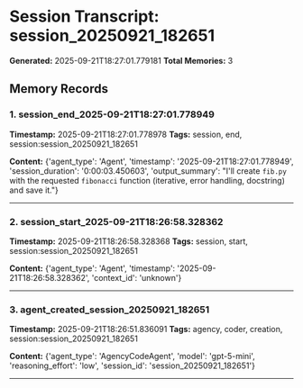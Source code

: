 # Session Transcript: session_20250921_182651

**Generated:** 2025-09-21T18:27:01.779181
**Total Memories:** 3

## Memory Records

### 1. session_end_2025-09-21T18:27:01.778949

**Timestamp:** 2025-09-21T18:27:01.778978
**Tags:** session, end, session:session_20250921_182651

**Content:** {'agent_type': 'Agent', 'timestamp': '2025-09-21T18:27:01.778949', 'session_duration': '0:00:03.450603', 'output_summary': "I'll create `fib.py` with the requested `fibonacci` function (iterative, error handling, docstring) and save it."}

---

### 2. session_start_2025-09-21T18:26:58.328362

**Timestamp:** 2025-09-21T18:26:58.328368
**Tags:** session, start, session:session_20250921_182651

**Content:** {'agent_type': 'Agent', 'timestamp': '2025-09-21T18:26:58.328362', 'context_id': 'unknown'}

---

### 3. agent_created_session_20250921_182651

**Timestamp:** 2025-09-21T18:26:51.836091
**Tags:** agency, coder, creation, session:session_20250921_182651

**Content:** {'agent_type': 'AgencyCodeAgent', 'model': 'gpt-5-mini', 'reasoning_effort': 'low', 'session_id': 'session_20250921_182651'}

---

